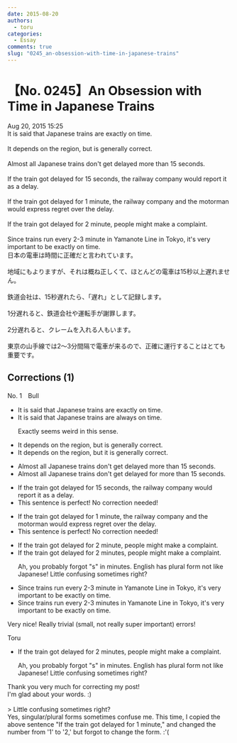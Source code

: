 ```yaml
---
date: 2015-08-20
authors:
  - toru
categories:
  - Essay
comments: true
slug: "0245_an-obsession-with-time-in-japanese-trains"
---
```


# 【No. 0245】An Obsession with Time in Japanese Trains
<div class="date">Aug 20, 2015 15:25</div>
<div id="post"><div id="body_show_ori">
It is said that Japanese trains are exactly on time.<br/><br/>It depends on the region, but is generally correct.<br/><br/>Almost all Japanese trains don't get delayed more than 15 seconds.<br/><br/>If the train got delayed for 15 seconds, the railway company would report it as a delay.<br/><br/>If the train got delayed for 1 minute, the railway company and the motorman would express regret over the delay.<br/><br/>If the train got delayed for 2 minute, people might make a complaint.<br/><br/>Since trains run every 2-3 minute in Yamanote Line in Tokyo, it's very important to be exactly on time.
</div></div>

<!-- more -->

<div id="post_ja"><div id="body_show_mo">
日本の電車は時間に正確だと言われています。<br/><br/>地域にもよりますが、それは概ね正しくて、ほとんどの電車は15秒以上遅れません。<br/><br/>鉄道会社は、15秒遅れたら、「遅れ」として記録します。<br/><br/>1分遅れると、鉄道会社や運転手が謝罪します。<br/><br/>2分遅れると、クレームを入れる人もいます。<br/><br/>東京の山手線では2～3分間隔で電車が来るので、正確に運行することはとても重要です。
</div></div>

## Corrections (1)
<div id="block"><div class="first_name"> No. 1　<span class="just_name">Bull</span></div><div id="block2">
<ul class="correction_field">
<li class="incorrect">It is said that Japanese trains are exactly on time.</li>
<li class="corrected correct">
It is said that Japanese trains are <span class="f_blue">always</span> on time.
<p class="correction_comment">Exactly seems weird in this sense.</p>
</li>
</ul>
<ul class="correction_field">
<li class="incorrect">It depends on the region, but is generally correct.</li>
<li class="corrected correct">
It depends on the region, but<span class="f_blue"> it</span> is generally correct.
</li>
</ul>
<ul class="correction_field">
<li class="incorrect">Almost all Japanese trains don't get delayed more than 15 seconds.</li>
<li class="corrected correct">
Almost all Japanese trains don't get delayed <span class="f_blue">for</span> more than 15 seconds.
</li>
</ul>
<ul class="correction_field">
<li class="incorrect">If the train got delayed for 15 seconds, the railway company would report it as a delay.</li>
<li class="corrected perfect">This sentence is perfect! No correction needed!</li>
</ul>
<ul class="correction_field">
<li class="incorrect">If the train got delayed for 1 minute, the railway company and the motorman would express regret over the delay.</li>
<li class="corrected perfect">This sentence is perfect! No correction needed!</li>
</ul>
<ul class="correction_field">
<li class="incorrect">If the train got delayed for 2 minute, people might make a complaint.</li>
<li class="corrected correct">
If the train got delayed for 2 minute<span class="f_blue">s</span>, people might make a complaint.
<p class="correction_comment">Ah, you probably forgot "s" in minutes. English has plural form not like Japanese! Little confusing sometimes right?</p>
</li>
</ul>
<ul class="correction_field">
<li class="incorrect">Since trains run every 2-3 minute in Yamanote Line in Tokyo, it's very important to be exactly on time.</li>
<li class="corrected correct">
Since trains run every 2-3 minute<span class="f_blue">s</span> in Yamanote Line in Tokyo, it's very important to be exactly on time.
</li>
</ul>
<p class="comment_small">
 Very nice! Really trivial (small, not really super important) errors!
</p>

</div><div class="name"><span class="just_name">Toru</span><br><div class="quote_field"><ul class="correction_field">
<li class="corrected correct">
If the train got delayed for 2 minute<span class="f_blue">s</span>, people might make a complaint.
<p class="correction_comment">
Ah, you probably forgot "s" in minutes. English has plural form not like Japanese! Little confusing sometimes right?
</p>
</li>
</ul></div>
Thank you very much for correcting my post!<br/>I'm glad about your words. :)<br/><br/>&gt; Little confusing sometimes right?<br/>Yes, singular/plural forms sometimes confuse me. This time, I copied the above sentence "If the train got delayed for 1 minute," and changed the number from '1' to '2,' but forgot to change the form. :'(
</div>
</div>
